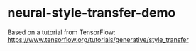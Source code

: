# neural-style-transfer-demo
Based on a tutorial from TensorFlow: https://www.tensorflow.org/tutorials/generative/style_transfer
